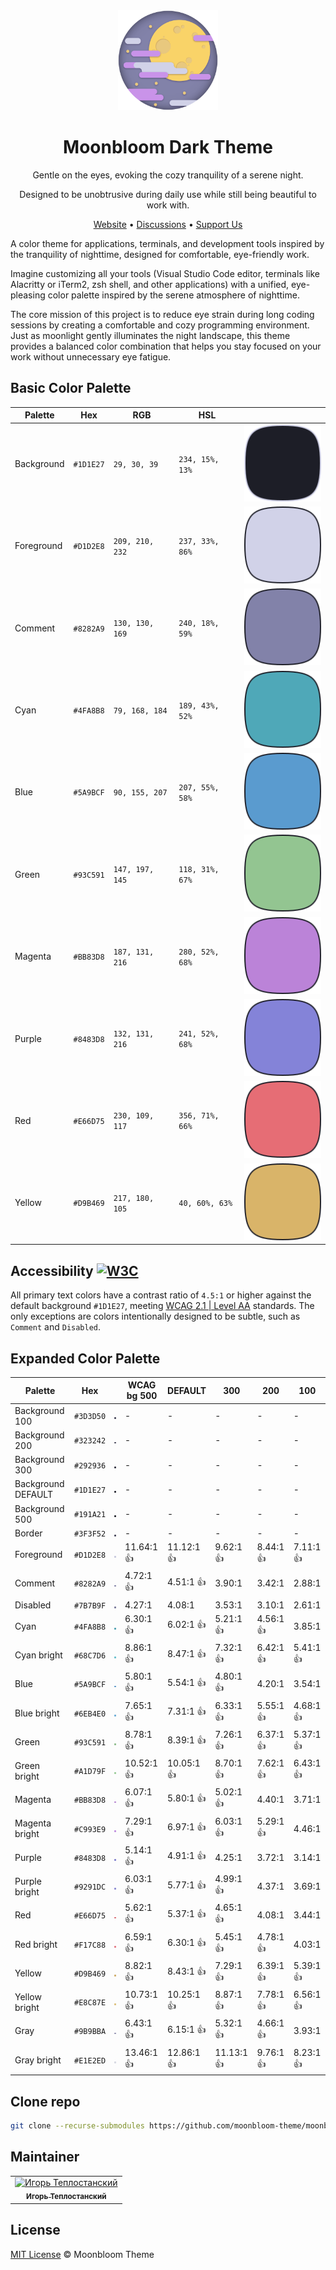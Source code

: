 <div align="center">
  <img src="./logo.svg" alt="Logo" width="160px">
  <h1>Moonbloom Dark Theme</h1>
  <p>Gentle on the eyes, evoking the cozy tranquility of a serene night.</p>
  <p>Designed to be unobtrusive during daily use while still being beautiful to work with.</p>
  <span><a href="https://moonbloom.teplostanski.dev">Website</a> • <a href="https://github.com/orgs/moonbloom-theme/discussions">Discussions</a> • <a href="https://donate.teplostanski.dev">Support Us</a></span>
</div>

A color theme for applications, terminals, and development tools inspired by the tranquility of nighttime, designed for comfortable, eye-friendly work.

Imagine customizing all your tools (Visual Studio Code editor, terminals like Alacritty or iTerm2, zsh shell, and other applications) with a unified, eye-pleasing color palette inspired by the serene atmosphere of nighttime.

The core mission of this project is to reduce eye strain during long coding sessions by creating a comfortable and cozy programming environment. Just as moonlight gently illuminates the night landscape, this theme provides a balanced color combination that helps you stay focused on your work without unnecessary eye fatigue.

## Basic Color Palette

| Palette    | Hex       | RGB             | HSL             |                                          |
| ---------- | --------- | --------------- | --------------- | ---------------------------------------- |
| Background | `#1D1E27` | `29, 30, 39`    | `234, 15%, 13%` | ![Background Color](./colors/1D1E27.svg) |
| Foreground | `#D1D2E8` | `209, 210, 232` | `237, 33%, 86%` | ![Foreground Color](./colors/D1D2E8.svg) |
| Comment    | `#8282A9` | `130, 130, 169` | `240, 18%, 59%` | ![Comment Color](./colors/8282A9.svg)    |
| Cyan       | `#4FA8B8` | `79, 168, 184`  | `189, 43%, 52%` | ![Cyan Color](./colors/4FA8B8.svg)       |
| Blue       | `#5A9BCF` | `90, 155, 207`  | `207, 55%, 58%` | ![Blue Color](./colors/5A9BCF.svg)       |
| Green      | `#93C591` | `147, 197, 145` | `118, 31%, 67%` | ![Green Color](./colors/93C591.svg)      |
| Magenta    | `#BB83D8` | `187, 131, 216` | `280, 52%, 68%` | ![Magenta Color](./colors/BB83D8.svg)    |
| Purple     | `#8483D8` | `132, 131, 216` | `241, 52%, 68%` | ![Purple Color](./colors/8483D8.svg)     |
| Red        | `#E66D75` | `230, 109, 117` | `356, 71%, 66%` | ![Red Color](./colors/E66D75.svg)        |
| Yellow     | `#D9B469` | `217, 180, 105` | `40, 60%, 63%`  | ![Yellow Color](./colors/D9B469.svg)     |

## Accessibility [![W3C](https://img.shields.io/badge/WCAG_2.1_|_AA-A1D79F?logo=w3c&logoColor=fff&style=flat-square)](https://www.w3.org/TR/WCAG21/#contrast-minimum)

All primary text colors have a contrast ratio of `4.5:1` or higher against the default background `#1D1E27`, meeting [WCAG 2.1 | Level AA](https://www.w3.org/TR/WCAG21/#contrast-minimum) standards. The only exceptions are colors intentionally designed to be subtle, such as `Comment` and `Disabled`.

## Expanded Color Palette

| Palette            | Hex       |                                              | WCAG bg 500 | DEFAULT    | 300        | 200       | 100       |
| ------------------ | --------- | -------------------------------------------- | ----------- | ---------- | ---------- | --------- | --------- |
| Background 100     | `#3D3D50` | ![Background 100 Color](./colors/3D3D50.svg) | -           | -          | -          | -         | -         |
| Background 200     | `#323242` | ![Background 200 Color](./colors/323242.svg) | -           | -          | -          | -         | -         |
| Background 300     | `#292936` | ![Background 300 Color](./colors/292936.svg) | -           | -          | -          | -         | -         |
| Background DEFAULT | `#1D1E27` | ![Background 400 Color](./colors/1D1E27.svg) | -           | -          | -          | -         | -         |
| Background 500     | `#191A21` | ![Background 500 Color](./colors/191A21.svg) | -           | -          | -          | -         | -         |
| Border             | `#3F3F52` | ![Foreground Color](./colors/3F3F52.svg)     | -           | -          | -          | -         | -         |
| Foreground         | `#D1D2E8` | ![Foreground Color](./colors/D1D2E8.svg)     | 11.64:1 👍  | 11.12:1 👍 | 9.62:1 👍  | 8.44:1 👍 | 7.11:1 👍 |
| Comment            | `#8282A9` | ![Comment Color](./colors/8282A9.svg)        | 4.72:1 👍   | 4.51:1 👍  | 3.90:1     | 3.42:1    | 2.88:1    |
| Disabled           | `#7B7B9F` | ![Disabled Color](./colors/7B7B9F.svg)       | 4.27:1      | 4.08:1     | 3.53:1     | 3.10:1    | 2.61:1    |
| Cyan               | `#4FA8B8` | ![Cyan Color](./colors/4FA8B8.svg)           | 6.30:1 👍   | 6.02:1 👍  | 5.21:1 👍  | 4.56:1 👍 | 3.85:1    |
| Cyan bright        | `#68C7D6` | ![Cyan bright Color](./colors/68C7D6.svg)    | 8.86:1 👍   | 8.47:1 👍  | 7.32:1 👍  | 6.42:1 👍 | 5.41:1 👍 |
| Blue               | `#5A9BCF` | ![Blue Color](./colors/5A9BCF.svg)           | 5.80:1 👍   | 5.54:1 👍  | 4.80:1 👍  | 4.20:1    | 3.54:1    |
| Blue bright        | `#6EB4E0` | ![Blue bright Color](./colors/6EB4E0.svg)    | 7.65:1 👍   | 7.31:1 👍  | 6.33:1 👍  | 5.55:1 👍 | 4.68:1 👍 |
| Green              | `#93C591` | ![Green Color](./colors/93C591.svg)          | 8.78:1 👍   | 8.39:1 👍  | 7.26:1 👍  | 6.37:1 👍 | 5.37:1 👍 |
| Green bright       | `#A1D79F` | ![Green bright Color](./colors/A1D79F.svg)   | 10.52:1 👍  | 10.05:1 👍 | 8.70:1 👍  | 7.62:1 👍 | 6.43:1 👍 |
| Magenta            | `#BB83D8` | ![Magenta Color](./colors/BB83D8.svg)        | 6.07:1 👍   | 5.80:1 👍  | 5.02:1 👍  | 4.40:1    | 3.71:1    |
| Magenta bright     | `#C993E9` | ![Magenta bright Color](./colors/C993E9.svg) | 7.29:1 👍   | 6.97:1 👍  | 6.03:1 👍  | 5.29:1 👍 | 4.46:1    |
| Purple             | `#8483D8` | ![Purple Color](./colors/8483D8.svg)         | 5.14:1 👍   | 4.91:1 👍  | 4.25:1     | 3.72:1    | 3.14:1    |
| Purple bright      | `#9291DC` | ![Purple bright Color](./colors/9291DC.svg)  | 6.03:1 👍   | 5.77:1 👍  | 4.99:1 👍  | 4.37:1    | 3.69:1    |
| Red                | `#E66D75` | ![Red Color](./colors/E66D75.svg)            | 5.62:1 👍   | 5.37:1 👍  | 4.65:1 👍  | 4.08:1    | 3.44:1    |
| Red bright         | `#F17C88` | ![Red bright Color](./colors/F17C88.svg)     | 6.59:1 👍   | 6.30:1 👍  | 5.45:1 👍  | 4.78:1 👍 | 4.03:1    |
| Yellow             | `#D9B469` | ![Yellow Color](./colors/D9B469.svg)         | 8.82:1 👍   | 8.43:1 👍  | 7.29:1 👍  | 6.39:1 👍 | 5.39:1 👍 |
| Yellow bright      | `#E8C87E` | ![Yellow bright Color](./colors/E8C87E.svg)  | 10.73:1 👍  | 10.25:1 👍 | 8.87:1 👍  | 7.78:1 👍 | 6.56:1 👍 |
| Gray               | `#9B9BBA` | ![Gray Color](./colors/9B9BBA.svg)           | 6.43:1 👍   | 6.15:1 👍  | 5.32:1 👍  | 4.66:1 👍 | 3.93:1    |
| Gray bright        | `#E1E2ED` | ![Gray bright Color](./colors/E1E2ED.svg)    | 13.46:1 👍  | 12.86:1 👍 | 11.13:1 👍 | 9.76:1 👍 | 8.23:1 👍 |

## Clone repo

```sh
git clone --recurse-submodules https://github.com/moonbloom-theme/moonbloom.git
```

## Maintainer

<table>
  <tr>
    <td align="center">
      <a href="https://github.com/teplostanski" title="Игорь Теплостанский">
        <img src="https://avatars.githubusercontent.com/u/56846024?v=4" width="42;" alt="Игорь Теплостанский"/>
      <br /><sub><b>Игорь Теплостанский</b></sub>
      </a>
    </td>
  </tr>
</table>

## License

[MIT License](./LICENSE) © Moonbloom Theme
